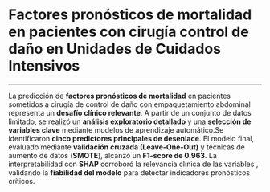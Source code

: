# Factores pronósticos de mortalidad en pacientes con cirugía control de daño en Unidades de Cuidados Intensivos

---

La predicción de **factores pronósticos de mortalidad** en pacientes sometidos a cirugía de control de daño con empaquetamiento abdominal representa un **desafío clínico relevante**. A partir de un conjunto de datos limitado, se realizó un **análisis exploratorio detallado** y una **selección de variables clave** mediante modelos de aprendizaje automático.Se identificaron **cinco predictores principales de desenlace**. El modelo final, evaluado mediante **validación cruzada (Leave-One-Out)** y técnicas de aumento de datos (**SMOTE**), alcanzó un **F1-score de 0.963**. La interpretabilidad con **SHAP** corroboró la relevancia clínica de las variables , validando la **fiabilidad del modelo** para detectar indicadores pronósticos críticos.




